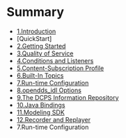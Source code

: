 # Summary

* [1.Introduction](README.md)
* \[QuickStart\]
* [2.Getting Started](2-getting-started.md)
* [3.Quality of Service](3-quality-of-service.md)
* [4.Conditions and Listeners](4-conditions-and-listeners.md)
* [5.Content-Subscription Profile](5-content-subscription-profile.md)
* [6.Built-In Topics](6.md)
* [7.Run-time Configuration](7run-time-configuration.md)
* [8.opendds\_idl Options](8-openddsidl-options.md)
* [9.The DCPS Information Repository](9-the-dcps-information-repository.md)
* [10.Java Bindings](10java-bindings.md)
* [11.Modeling SDK](11modeling-sdk.md)
* [12.Recorder and Replayer](12recorder-and-replayer.md)
* 7.Run-time Configuration

